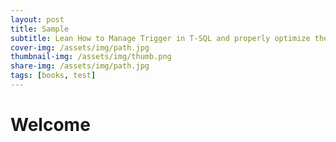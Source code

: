 ```yaml
---
layout: post
title: Sample
subtitle: Lean How to Manage Trigger in T-SQL and properly optimize them
cover-img: /assets/img/path.jpg
thumbnail-img: /assets/img/thumb.png
share-img: /assets/img/path.jpg
tags: [books, test]
---
```



# Welcome
